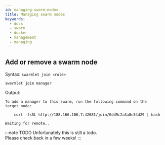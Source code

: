 ```yaml
---
id: managing-swarm-nodes
title: Managing swarm nodes
keywords:
  - docs
  - swarm
  - docker
  - management
  - managing
---
```


## Add or remove a swarm node

Syntax: `swarmlet join <role>`

```shell
swarmlet join manager
```

Output:

```
To add a manager to this swarm, run the following command on the target node:

    curl -fsSL http://188.166.106.7:42681/join/0dd9c2a3a8c54d29 | bash

Waiting for remote..
```

:::note TODO
Unfortunately this is still a todo.  
Please check back in a few weeks!
:::
